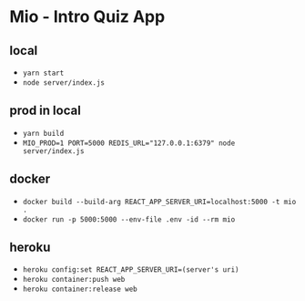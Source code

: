 # Mio - Intro Quiz App

## local

- `yarn start`
- `node server/index.js`

## prod in local

- `yarn build`
- `MIO_PROD=1 PORT=5000 REDIS_URL="127.0.0.1:6379" node server/index.js`

## docker

- `docker build --build-arg REACT_APP_SERVER_URI=localhost:5000 -t mio .`
- `docker run -p 5000:5000 --env-file .env -id --rm mio`

## heroku

- `heroku config:set REACT_APP_SERVER_URI=(server's uri)`
- `heroku container:push web`
- `heroku container:release web`
